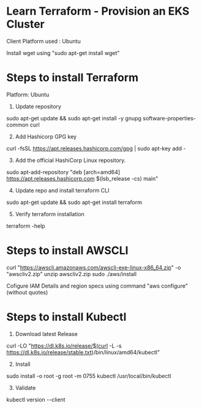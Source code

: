 # Learn Terraform - Provision an EKS Cluster


Client Platform used : Ubuntu

Install wget using "sudo apt-get install wget"

# Steps to install Terraform

Platform: Ubuntu

1. Update repository

sudo apt-get update && sudo apt-get install -y gnupg software-properties-common curl

2. Add Hashicorp GPG key

curl -fsSL https://apt.releases.hashicorp.com/gpg | sudo apt-key add -

3. Add the official HashiCorp Linux repository.

sudo apt-add-repository "deb [arch=amd64] https://apt.releases.hashicorp.com $(lsb_release -cs) main"

4. Update repo and install terraform CLI

sudo apt-get update && sudo apt-get install terraform

5. Verify terraform installation

terraform -help


# Steps to install AWSCLI



curl "https://awscli.amazonaws.com/awscli-exe-linux-x86_64.zip" -o "awscliv2.zip"
unzip awscliv2.zip
sudo ./aws/install

Cofigure IAM Details and region specs using command "aws configure" (without quotes)

# Steps to install Kubectl


1. Download latest Release

curl -LO "https://dl.k8s.io/release/$(curl -L -s https://dl.k8s.io/release/stable.txt)/bin/linux/amd64/kubectl"

2. Install

sudo install -o root -g root -m 0755 kubectl /usr/local/bin/kubectl

3. Validate

kubectl version --client


